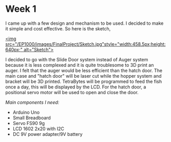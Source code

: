 # Week 1

I came up with a few design and mechanism to be used. I decided to make it simple and cost effective.
So here is the sketch,

<a href="images/FinalProject/Sketch.jpg"><img src="/EP1000/images/FinalProject/Sketch.jpg"style="width:458.5px;height:640px;" alt="Sketch"></a>

I decided to go with the Slide Door system instead of Auger system because it is less complexed and it is quite troublesome to 3D print an auger. I felt that the auger would be less efficient than the hatch door. The main case and "hatch door" will be laser cut while the hopper system and bracket will be 3D printed. TetraBytes will be programmed to feed the fish once a day, this will be displayed by the LCD. For the hatch door, a positional servo motor will be used to open and close the door.

*Main components I need:*
- Arduino Uno
- Small Breadboard
- Servo FS90 9g
- LCD 1602 2x20 with I2C
- DC 9V power adapter/9V battery
